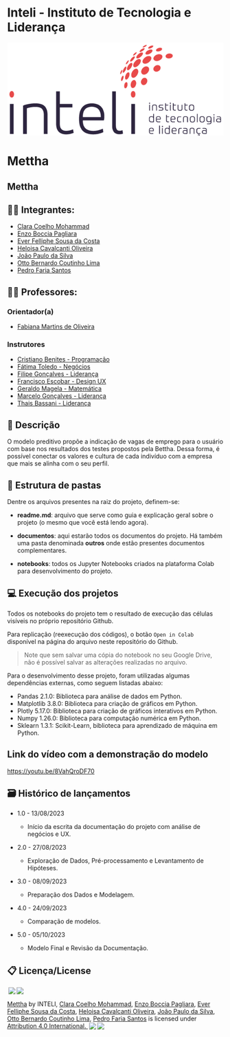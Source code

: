 # Inteli - Instituto de Tecnologia e Liderança 

<p align="center">
<a href= "https://www.inteli.edu.br/"><img src="documentos/outros/inteli.png" alt="Inteli - Instituto de Tecnologia e Liderança" border="0"></a>
</p>

# Mettha

## Mettha

## :student: Integrantes: 
- <a href="https://www.linkedin.com/in/claramohammad/">Clara Coelho Mohammad</a>
- <a href="https://www.linkedin.com/in/enzoboccia/">Enzo Boccia Pagliara</a>
- <a href="https://www.linkedin.com/in/ever-felliphe-sousa-da-costa-16001617a/">Ever Felliphe Sousa da Costa</a> 
- <a href="https://www.linkedin.com/in/heloisa-cavalcanti-oliveira/">Heloisa Cavalcanti Oliveira</a> 
- <a href="https://www.linkedin.com/in/jo%C3%A3o-paulo-da-silva-a45229215/">João Paulo da Silva</a>
- <a href="https://www.linkedin.com/in/otto-bernardo-coutinho-lima/">Otto Bernardo Coutinho Lima</a> 
- <a href="https://www.linkedin.com/in/pedro-faria-santos-10b4061b7/">Pedro Faria Santos</a>

## :teacher: Professores:
### Orientador(a) 
- <a href="https://www.linkedin.com/in/fabiana-martins-de-oliveira-8993b0b2/">Fabiana Martins de Oliveira</a>
### Instrutores
- <a href="https://www.linkedin.com/in/cristiano-benites-687647a8/">Cristiano Benites - Programação</a>
- <a href="https://www.linkedin.com/in/fatima-toledo/">Fátima Toledo - Negócios</a> 
- <a href="https://www.linkedin.com/in/filipe-gon%C3%A7alves-08a55015b/">Filipe Gonçalves - Liderança</a>
- <a href="https://www.linkedin.com/in/francisco-escobar/">Francisco Escobar - Design UX</a>  
- <a href="https://www.linkedin.com/in/geraldo-magela-severino-vasconcelos-22b1b220/">Geraldo Magela - Matemática</a>
- <a href="https://www.linkedin.com/in/marcelo-gon%C3%A7alves-phd-a550652/">Marcelo Gonçalves - Liderança</a>
- <a href="https://www.linkedin.com/in/thais-bassani/">Thais Bassani - Liderança</a>

## 📝 Descrição

O modelo preditivo propõe a indicação de vagas de emprego para o usuário com base nos resultados dos testes propostos pela Bettha. Dessa forma, é possível conectar os valores e cultura de cada indivíduo com a empresa que mais se alinha com o seu perfil.

## 📁 Estrutura de pastas

Dentre os arquivos presentes na raiz do projeto, definem-se:

- <b>readme.md</b>: arquivo que serve como guia e explicação geral sobre o projeto (o mesmo que você está lendo agora).

- <b>documentos</b>: aqui estarão todos os documentos do projeto. Há também uma pasta denominada <b>outros</b> onde estão presentes documentos complementares.

- <b>notebooks</b>: todos os Jupyter Notebooks criados na plataforma Colab para desenvolvimento do projeto.

## 💻 Execução dos projetos

Todos os notebooks do projeto tem o resultado de execução das células visíveis no próprio repositório Github.

Para replicação (reexecução dos códigos), o botão `Open in Colab` disponível na página do arquivo neste repositório do Github.
> Note que sem salvar uma cópia do notebook no seu Google Drive, não é possível salvar as alterações realizadas no arquivo.

Para o desenvolvimento desse projeto, foram utilizadas algumas dependências externas, como seguem listadas abaixo:

- Pandas 2.1.0: Biblioteca para análise de dados em Python.
- Matplotlib 3.8.0: Biblioteca para criação de gráficos em Python.
- Plotly 5.17.0: Biblioteca para criação de gráficos interativos em Python.
- Numpy 1.26.0: Biblioteca para computação numérica em Python.
- Sklearn 1.3.1: Scikit-Learn, biblioteca para aprendizado de máquina em Python.

## Link do vídeo com a demonstração do modelo

https://youtu.be/8VahQroDF70

## 🗃 Histórico de lançamentos

* 1.0 - 13/08/2023
    * Início da escrita da documentação do projeto com análise de negócios e UX.

* 2.0 - 27/08/2023
    * Exploração de Dados, Pré-processamento e Levantamento de Hipóteses.

* 3.0 - 08/09/2023
    * Preparação dos Dados e Modelagem.

* 4.0 - 24/09/2023
    * Comparação de modelos.

* 5.0 - 05/10/2023
    * Modelo Final e Revisão da Documentação.

## 📋 Licença/License

<img style="height:22px!important;margin-left:3px;vertical-align:text-bottom;" src="https://mirrors.creativecommons.org/presskit/icons/cc.svg?ref=chooser-v1"><img style="height:22px!important;margin-left:3px;vertical-align:text-bottom;" src="https://mirrors.creativecommons.org/presskit/icons/by.svg?ref=chooser-v1"><p xmlns:cc="http://creativecommons.org/ns#" xmlns:dct="http://purl.org/dc/terms/"><p xmlns:cc="http://creativecommons.org/ns#" xmlns:dct="http://purl.org/dc/terms/"><a property="dct:title" rel="cc:attributionURL" href="https://github.com/Modulo3-Inteli-2023-1/lista-semana2-otto-coutinho">Mettha</a> by <a rel="cc:attributionURL dct:creator" property="cc:attributionName">INTELI, <a href='https://www.linkedin.com/in/claramohammad/'>Clara Coelho Mohammad</a>, <a href="https://www.linkedin.com/in/enzoboccia/">Enzo Boccia Pagliara</a>, <a href="https://www.linkedin.com/in/ever-felliphe-sousa-da-costa-16001617a/">Ever Felliphe Sousa da Costa</a>, <a href="https://www.linkedin.com/in/heloisa-cavalcanti-oliveira/"> Heloisa Cavalcanti Oliveira</a>, <a href="https://www.linkedin.com/in/jo%C3%A3o-paulo-da-silva-a45229215/">João Paulo da Silva</a>, <a href="https://www.linkedin.com/in/otto-bernardo-coutinho-lima/">Otto Bernardo Coutinho Lima</a>, <a href="https://www.linkedin.com/in/pedro-faria-santos-10b4061b7/">Pedro Faria Santos</a></a> is licensed under <a href="http://creativecommons.org/licenses/by/4.0/?ref=chooser-v1" target="_blank" rel="license noopener noreferrer" style="display:inline-block;">Attribution 4.0 International. <img style="height:22px!important;margin-left:3px;vertical-align:text-bottom;" src="https://mirrors.creativecommons.org/presskit/icons/cc.svg?ref=chooser-v1"><img style="height:22px!important;margin-left:3px;vertical-align:text-bottom;" src="https://mirrors.creativecommons.org/presskit/icons/by.svg?ref=chooser-v1"></a></p>

